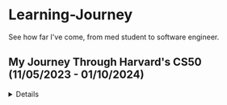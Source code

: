 # Learning-Journey
See how far I've come, from med student to software engineer.

## My Journey Through Harvard's CS50 (11/05/2023 - 01/10/2024)
<details>
  
### Week 0: Scratch
- **Topics Learned:**
  - Introduction to the basics of computer science
  - Understanding algorithms
  - Creating simple programs using Scratch

- **Problem Set:**
  - Design and implement a simple animation, game, or interactive art using Scratch
 
- **My Games**
  - https://github.com/joseph-ampfer/Jumpy-Game
  - https://github.com/joseph-ampfer/My-Pong

- **Reflections and Challenges:**
  - I loved working on my games. The thrill of seeing something you imagined and coded actually working was amazing. I knew then that I wanted to dive deeper into software engineering.
  - I got stuck on how to get the physics right on pong. I was thinking of having the incoming angle of the ball and outgoing angle be correct. After thinking it over, searching formulas, and trying implemenations that did not work, I had an aha moment that I could set the angle to be random within a certain interval, and the game would still be fun. I found the randomness of the angle added to the fun of the game, because it was harder to predict.

### Week 1: C
- **Topics Learned:**
  - Introduction to the C programming language
  - Basics of programming concepts like loops, conditions, and variables

- **Problem Set:**
  - Implement programs in C, "Hello, World", a simple or complex Mario pyramid, and a cash change calculator

- **Reflections and Challenges:**
  - Transitioning to C from Scratch
  - Understanding new programming concepts in C
  - I tried to tackle the complex Mario pyramid first and found it a little overwhelming, so I went back to simple pyramid. From there, I found out that I could make the backwards pyramid pretty easily, and from there get the solution. Once I had that solution, the complex Mario pyramid came easily.
  - I learned that breaking a hard problem down to a smaller and easier to understand base can simplify the whole process.

### Week 2: Arrays
- **Topics learned:**
  - Compiling: preprocessing, compiling, assembling, and linking
  - Debugging: Techniques like using `printf`, utilizing debugger tools, and rubber duck debugging
  - Arrays: Introduction to arrays and how they store data in contiguous memory locations
  - Strings as Arrays: Understanding that strings are arrays of characters
  - Command-Line Arguments: How to handle arguents passed to programs via the command line.
  - Basics of cryptography

- **Problem Set:**
  - Implement programs that manipulate arrays of data

- **Reflections and Challenges:**
  - Grasping array manipulation
  - I got to see the value of different debugging techniques and their practical applications
  - Worked on a Ceasar cipher and substitution cipher in C, which was fun to play with
  - I created a Wordle game that runs in the terminal. It took a lot of effort, and troubleshooting to have it check if the letters were in the word but in the wrong spot, but this was again one of those amazing momoments of coding. I was so excited to show the game to my roommates, have them play it, and have it work flawlessly. It is a great feeling.

### Week 3: Algorithms
- **Topics Learned:**
  - Delving deeper into algorithms
  - Binary Search
  - Running time and algorithm efficiency
  - Data structures
  - Sorting Algorithms: Explored selection sort, bubble sort, and merge sort
  - Recursion understanding and implementation

- **Problem Set:**
  - Implement programs that execute more complex algorithms, like search algorithms and election tally algorithms.

- **Reflections and Challenges:**
  - Understanding efficiency in algorithms
  - It was cool to see the efficiencies of the sorting algorithms live with the problem sets. It took theory and showed practical use.
  - Recursion was tricky, and I spent a lot of time thinking through the logic of how it was working.
  - I ran into Tideman when working on extra problems. It was really tough, and I didn't realize that if I had the knowledge of pointers from Week 4, it would have been so much simpler.

### Week 4: Memory
- **Topics Covered:**
  - Memory management
  - Pointers and file I/O
  - Valgrind for detecting memory leaks
  - Overflow errors from the heap or stack

- **Problem Set:**
  - Programs that manipulate memory and use pointers

- **Reflections and Challenges:**
  - Understanding pointers and memory allocation
  - Debugging memory-related issues
  - Pointers were very interesting to learn and use because how powerful they are with memory manipulation. It made me realize what C could do.
  - I made custom filters in C that would take an image and process each pixel and output an image that is 'filtered'. It was fun to my code work and output different filters that I have seen used on social media!
  - Learning about memory and garbage values allowed me to create a program than can recover deleted files from a camera, which was very cool. I felt like a detective recovering lost evidence.

### Week 5: Data Structures
- **Topics Learned:**
  - Abstract data structures like stacks and queues
  - Resizing arrays dynamically using 'malloc' and 'realloc'
  - Linked Lists and how to dynamically grow and shrink them
  - Trees and Binary Search Trees
  - Dictionaries and Hashing
  - Tries

- **Problem Set:**
  - Implementation of data structures in program solutions

- **Reflections and Challenges:**
  - Understanding and implementing various data structures
  - Application of data structures to solve complex problems
  - This week was extra interesting because the problem set not only wanted us to make an accurate spell checker, but also optimize it. I had to make it run as fast as I could, and that got my brain going. It was the speed of the hash function (no outside hash functions allowed) that was the linch-pin for my speed, and it was satisfying to get it to about the same speed as the professor.

### Week 6: Python
- **Topics Learned:**
  - Transition from C to Python
  - Python syntax and features
  - Object-oriented programming

- **Problem Set:**
  - Implement similar programs from earlier weeks in Python

- **Reflections and Challenges:**
  - Adapting to Python from C
  - Leveraging Python features in problem-solving
  - This was a big transition, and opposed to many of my classmates, did not like Python at first. I thought it was not as pretty as C, and hated how non-explicit everything was. In C, I had loops down-pat. I wanted to know exactly what was going on under the hood for all these Python functions, like it's 'for'. Instead of taking it at face value, it led me into a deep dive of what these abstractions were doing behind the scenes. I did come to enjoy the relative ease I could do certain things in Python as compared to C.
  - I rewrote most of my previous C programs in Python to get more familiar with the language, and I found it helped tremendously. 

### Week 7: SQL
- **Topics Learned:**
  - Database management using SQL
  - Querying and updating databases
  - Using SQL in Python
  - Race Conditions
  - SQL Injection Attacks

- **Problem Set:**
  - Implement programs that interact with databases using SQL

- **Reflections and Challenges:**
  - Understanding database concepts
  - SQL syntax and query optimization
  - I loved this week. Working with SQL and databases came very natural, and the problems were fun. The Fiftyville problem had me feeling like a real criminal investigator like Penelope Garcia from 'Criminal Minds'.
  - The movies problems had me working with many relational tables. I used string operations, aggregation, join operations, subqueries and nested queries, and unique conditions like for "movies in which both Bradley Cooper and Jennifer Lawrence starred".

### Week 8: HTML, CSS, JavaScript
- **Topics Learned:**
  - Introduction to web development
  - Understanding HTML, CSS, and JavaScript

- **Problem Set:**
  - Develop a simple web page or application using HTML, CSS, and JavaScript

- **Reflections and Challenges:**
  - Designing and implementing web interfaces
  - Integrating JavaScript for web functionality
  - This was the hardest week for me. Transitioning from C to Python wasn't bad, but from those to HTML, CSS, and JavaScript shook me up. I thought HTML and CSS looked ugly, did not like how it seemed like memorization, not logic coding, and how arbitrary and deep the look of a page can be. There was a lot I wanted to with my webpage, and felt like there wasn't adequate instruction. Once I got over my self-restriction of not using outside resources, it became more clear how to create what I envisioned.

### Week 9: Flask
- **Topics Learned:**
  - Introduction to Flask
  - Building dynamic websites

- **Problem Set:**
  - Implement a more complex web application using Flask

- **Reflections and Challenges:**
  - Understanding web application frameworks
  - Managing server-side scripting
  - I made a Flask web application, which was cool because it was my first full-stack experience. I made a database, a Flask application, and the front-end HTML and CSS. I ended up adding a lot of additional functionality that was not necessary for the grade, but I did it because the challenge was fun, rewarding, and it made for a more complete product in my opinion.

### Week 10: Final Project
- Worked on my final project, AMPFER Finance
- https://github.com/joseph-ampfer/AmpferFinance
</details>
